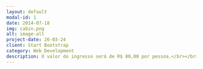 ```yaml
---
layout: default
modal-id: 1
date: 2014-07-18
img: cabin.png
alt: image-alt
project-date: 26-03-24
client: Start Bootstrap
category: Web Development
description: O valor do ingresso será de R$ 80,00 por pessoa.</br></br><b>Pratos</b> - Costelão e acompanhamentos</br><b>Bebibas</b> - Chopp, Refrigerantes e Água</br></br><a href="https://forms.gle/pCBVT7hyoFVmWNb39">Clique aqui</a> para acessar a compra de ingressos.</br></br><i>Haverão unidades limitadas de copos térmicos personalizados do evento para compra na hora</i>
---
```

